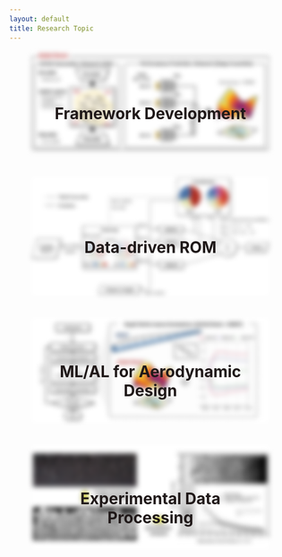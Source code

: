 ```yaml
---
layout: default
title: Research Topic
---
```


<div style="display: flex; justify-content: center; align-items: center; flex-wrap: wrap; padding: 0px;">
    <a href="/research_topic1" style="position: relative; margin: 0 40px;">
      <img src="assets/images/Airfoil_Brain.jpg" alt="Figure 1" class="blur-image" style="border-radius: 1%; width: 100%; max-width: 500px; height: auto; display: block; margin-bottom: 40px;"/>
      <div class="overlay">Framework Development</div>
    </a>
    <a href="/research_topic2" style="position: relative; margin: 0 40px;">
      <img src="assets/images/ROM.jpg" alt="Figure 2" class="blur-image" style="border-radius: 1%; width: 100%; max-width: 500px; height: auto; display: block; margin-bottom: 40px;"/>
      <div class="overlay">Data-driven ROM</div>
    </a>
</div>
<div style="display: flex; justify-content: center; align-items: center; flex-wrap: wrap; padding: 0px;">
    <a href="/research_topic3" style="position: relative; margin: 0 40px;">
      <img src="assets/images/aircraft_design.jpg" alt="Figure 3" class="blur-image" style="border-radius: 1%; width: 100%; max-width: 500px; height: auto; display: block; margin-bottom: 40px;"/>
      <div class="overlay">ML/AL for Aerodynamic Design</div>
    </a>
    <a href="/research_topic4" style="position: relative; margin: 0 40px;">
      <img src="assets/images/data_processing.jpg" alt="Figure 4" class="blur-image" style="border-radius: 1%; width: 100%; max-width: 500px; height: auto; display: block; margin-bottom: 40px;"/>
      <div class="overlay">Experimental Data Processing</div>
    </a>
</div>

<style>
    .blur-image {
      filter: blur(5px); /* Apply blur by default */
      transition: filter 0.5s ease; /* Smooth transition for the blur effect */
    }

    .overlay {
      position: absolute;
      top: 50%;
      left: 50%;
      width: 90%;
      transform: translate(-50%, -50%);
      color: #201919; /* Text color */
      font-size: 28px; /* Font size */
      font-weight: bold;
      opacity: 1; /* Start with the text visible */
      text-align: center; /* Center text within the overlay */
      display: flex; /* Use flexbox to center content */
      justify-content: center; /* Center horizontally */
      align-items: center; /* Center vertically */
      transition: opacity 0.5s ease;
      pointer-events: none;
    }
  
    a:hover .blur-image {
      filter: none; /* Remove blur on hover */
    }
  
    a:hover .overlay {
      opacity: 0; /* Fade out text on hover */
    }
</style>